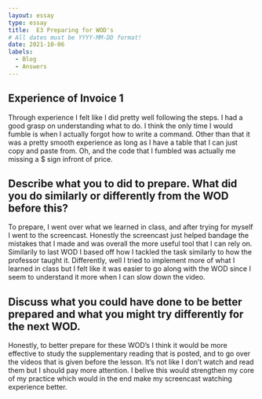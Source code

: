 ```yaml
---
layout: essay
type: essay
title:  E3 Preparing for WOD's
# All dates must be YYYY-MM-DD format!
date: 2021-10-06
labels:
  - Blog
  - Answers
---
```


## Experience of Invoice 1
Through experience I felt like I did pretty well following the steps. I had a good grasp on understanding what to do. I think the only time I would fumble is when I actually forgot how to write a command. Other than that it was a pretty smooth experience as long as I have a table that I can just copy and paste from. Oh, and the code that I fumbled was actually me missing a $ sign infront of price.

## Describe what you to did to prepare. What did you do similarly or differently from the WOD before this?
To prepare, I went over what we learned in class, and after trying for myself I went to the screencast. Honestly the screencast just helped bandage the mistakes that I made and was overall the more useful tool that I can rely on. Similarily to last WOD I based off how I tackled the task similarly to how the professor taught it. Differently, well I tried to implement more of what I learned in class but I felt like it was easier to go along with the WOD since I seem to understand it more when I can slow down the video.

## Discuss what you could have done to be better prepared and what you might try differently for the next WOD.
Honestly, to better prepare for these WOD’s I think it would be more effective to study the supplementary reading that is posted, and to go over the videos that is given before the lesson. It’s not like I don’t watch and read them but I should pay more attention. I belive this would strengthen my core of my practice which would in the end make my screencast watching experience better.